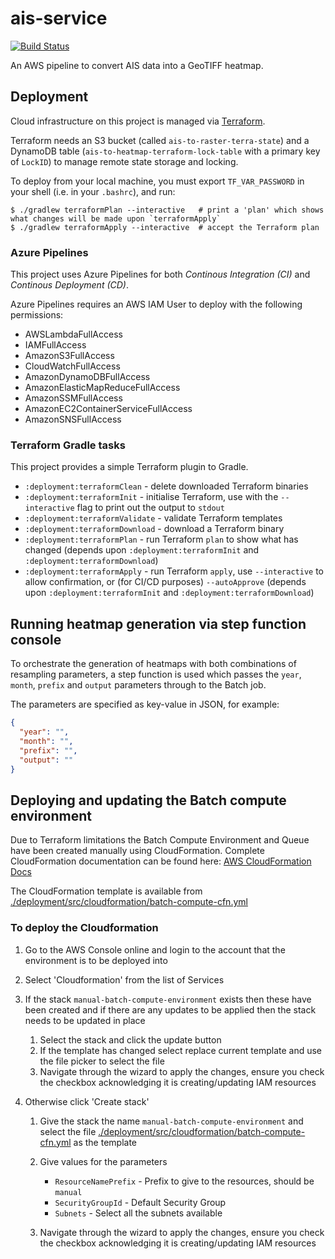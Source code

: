 # ais-service

[![Build Status](https://ukhogov.visualstudio.com/Pipelines/_apis/build/status/UKHO.ais-service?branchName=master)](https://ukhogov.visualstudio.com/Pipelines/_build/latest?definitionId=69&branchName=master)

An AWS pipeline to convert AIS data into a GeoTIFF heatmap.

## Deployment

Cloud infrastructure on this project is managed via [Terraform](https://www.terraform.io/).

Terraform needs an S3 bucket (called `ais-to-raster-terra-state`) and a DynamoDB table (`ais-to-heatmap-terraform-lock-table` with a primary key of `LockID`) to manage remote state storage and locking.

To deploy from your local machine, you must export `TF_VAR_PASSWORD` in your shell (i.e. in your `.bashrc`), and run:

```
$ ./gradlew terraformPlan --interactive   # print a 'plan' which shows what changes will be made upon `terraformApply`
$ ./gradlew terraformApply --interactive  # accept the Terraform plan
```

### Azure Pipelines

This project uses Azure Pipelines for both _Continous Integration (CI)_ and _Continous Deployment (CD)_.

Azure Pipelines requires an AWS IAM User to deploy with the following permissions:

* AWSLambdaFullAccess
* IAMFullAccess
* AmazonS3FullAccess
* CloudWatchFullAccess
* AmazonDynamoDBFullAccess
* AmazonElasticMapReduceFullAccess
* AmazonSSMFullAccess
* AmazonEC2ContainerServiceFullAccess
* AmazonSNSFullAccess

### Terraform Gradle tasks

This project provides a simple Terraform plugin to Gradle.

* `:deployment:terraformClean` - delete downloaded Terraform binaries
* `:deployment:terraformInit` - initialise Terraform, use with the `--interactive` flag to print out the output to `stdout`
* `:deployment:terraformValidate` - validate Terraform templates
* `:deployment:terraformDownload` - download a Terraform binary
* `:deployment:terraformPlan` - run Terraform `plan` to show what has changed (depends upon `:deployment:terraformInit` and `:deployment:terraformDownload`)
* `:deployment:terraformApply` - run Terraform `apply`, use `--interactive` to allow confirmation, or (for CI/CD purposes) `--autoApprove` (depends upon `:deployment:terraformInit` and `:deployment:terraformDownload`)

## Running heatmap generation via step function console

To orchestrate the generation of heatmaps with both combinations of resampling parameters, a step function is used which passes the `year`, `month`, `prefix` and `output` parameters through to the Batch job.

The parameters are specified as key-value in JSON, for example:

```json
{
  "year": "",
  "month": "",
  "prefix": "",
  "output": ""
}
```

## Deploying and updating the Batch compute environment

Due to Terraform limitations the Batch Compute Environment and Queue have been created manually using CloudFormation.
Complete CloudFormation documentation can be found here: [AWS CloudFormation Docs](https://docs.aws.amazon.com/AWSCloudFormation/latest/UserGuide/Welcome.html)

The CloudFormation template is available from  [./deployment/src/cloudformation/batch-compute-cfn.yml](./deployment/src/cloudformation/batch-compute-cfn.yml)

### To deploy the Cloudformation

1. Go to the AWS Console online and login to the account that the environment is to be deployed into
2. Select 'Cloudformation' from the list of Services
3. If the stack ```manual-batch-compute-environment``` exists then these have been created and if there are any updates to be
applied then the stack needs to be updated in place

    1) Select the stack and click the update button
    2) If the template has changed select replace current template and use the file picker to select the file
    3) Navigate through the wizard to apply the changes, ensure you check the checkbox acknowledging it is creating/updating IAM resources

4. Otherwise click 'Create stack'

    1) Give the stack the name ```manual-batch-compute-environment``` and select the file [./deployment/src/cloudformation/batch-compute-cfn.yml](./deployment/src/cloudformation/batch-compute-cfn.yml)
    as the template
    2) Give values for the parameters

        * ```ResourceNamePrefix``` - Prefix to give to the resources, should be ```manual```
        * ```SecurityGroupId``` - Default Security Group
        * ```Subnets``` - Select all the subnets available
    3) Navigate through the wizard to apply the changes, ensure you check the checkbox acknowledging it is creating/updating IAM resources
